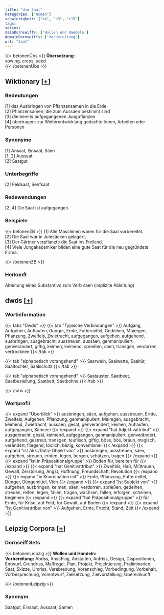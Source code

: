```yaml
---
title: "die Saat"
kategorien: ["Nomen"]
schwierigkeit: ["k4", "h3", "r15"]
tags:
series:
mainDornseiffs: ['Wollen und Handeln']
domainDornseiffs: ['Vorbereitung']
url: "Saat"
---
```


{{< betonenÜbs >}}
**Übersetzung:**  
sowing, crops, seed  
{{< /betonenÜbs >}}

## Wiktionary [[+](https://de.wiktionary.org/wiki/Saat)]

### Bedeutungen
[1] das Ausbringen von Pflanzensamen in die Erde  
[2] Pflanzensamen, die zum Aussäen bestimmt sind  
[3] die bereits aufgegangenen Jungpflanzen  
[4] übertragen: zur Weiterentwicklung gedachte Ideen, Arbeiten oder Personen  

### Synonyme
[1] Ansaat, Einsaat, Säen  
[1, 2] Aussaat  
[2] Saatgut  

### Unterbegriffe
[2] Feldsaat, Senfsaat  

### Redewendungen
[2, 4] Die Saat ist aufgegangen.  

### Beispiele
{{< betonenZB >}}
[1] Alle Maschinen waren für die Saat vorbereitet.  
[2] Die Saat war in Jutesäcken gelagert.  
[3] Der Gärtner verpflanzte die Saat ins Freiland.  
[4] Viele Jungakademiker bilden eine gute Saat für die neu gegründete Firma.  

{{< /betonenZB >}}
### Herkunft
Ableitung eines Substantivs zum Verb säen (implizite Ableitung)  



## dwds [[+](https://www.dwds.de/wb/Saat)]

### Wortinformation
{{< tabs "Dwds" >}}
{{< tab "Typische Verbindungen" >}}
Aufgang, Aufgehen, Auflaufen, Dünger, Ernte, Futtermittel, Gedeihen, Mairegen, Pflanzung, Zweifels, Zwietracht, aufgegangen, aufgehen, aufgehend, ausbringen, ausgebracht, ausstreuen, aussäen, genmanipuliert, genverändert, giftig, keimen, keimend, sprießen, säen, transgen, verdorren, vertrocknen
{{< /tab >}}

{{< tab "alphabetisch vorangehend" >}}
Saarwein, Saalwette, Saaltür, Saaltochter, Saalschutz
{{< /tab >}}

{{< tab "alphabetisch vorangehend" >}}
Saatauster, Saatbeet, Saatbestellung, Saatbett, Saatbohne
{{< /tab >}}

{{< /tabs >}}

### Wortprofil
{{< expand "Überblick" >}} ausbringen, säen, aufgehen, ausstreuen, Ernte, Zweifels, Aufgehen, Pflanzung, genmanipuliert, Mairegen, ausgebracht, keimend, Zwietracht, aussäen, gesät, genverändert, keimen, Auflaufen, aufgegangen, Sämerei {{< /expand >}}
{{< expand "hat Adjektivattribut" >}} ausgebracht, gesät, keimend, aufgegangen, genmanipuliert, genverändert, aufgehend, gestreut, transgen, teuflisch, giftig, böse, bös, braun, magisch, verändert, fliegend, tödlich, blutig, konventionell {{< /expand >}}
{{< expand "ist Akk./Dativ-Objekt von" >}} ausbringen, ausstreuen, säen, aufgehen, streuen, ernten, legen, bergen, schützen, tragen {{< /expand >}}
{{< expand "ist in Präpositionalgruppe" >}} Boden für, bereiten für {{< /expand >}}
{{< expand "hat Genitivattribut" >}} Zweifels, Haß, Mißtrauen, Gewalt, Zerstörung, Angst, Hoffnung, Freundschaft, Revolution {{< /expand >}}
{{< expand "in Koordination mit" >}} Ernte, Pflanzung, Futtermittel, Dünger, Düngemittel, Vieh {{< /expand >}}
{{< expand "ist Subjekt von" >}} aufgehen, ausbringen, keimen, säen, verdorren, sprießen, gedeihen, streuen, reifen, legen, fällen, tragen, wachsen, fallen, erfolgen, scheinen, beginnen {{< /expand >}}
{{< expand "hat Präpositionalgruppe" >}} für Ernte, für Krise, auf Feld, für Gewalt, auf Boden {{< /expand >}}
{{< expand "ist Genitivattribut von" >}} Aufgehen, Ernte, Frucht, Stand, Zeit {{< /expand >}}

## Leipzig Corpora [[+](https://corpora.uni-leipzig.de/en/res?word=Saat&corpusId=deu_newscrawl-public_2018)]

### Dornseiff Sets
{{< betonenLeipzig >}}
**Wollen und Handeln:**  
**Vorbereitung:** Abriss, Anschlag, Anstalten, Aufriss, Design, Dispositionen, Entwurf, Grundriss, Maßregel, Plan, Projekt, Projektierung, Präliminarien, Saat, Skizze, Umriss, Verabredung, Voranschlag, Vorbedingung, Vorbehalt, Vorbesprechung, Vorentwurf, Zielsetzung, Zielvorstellung, Übereinkunft  

{{< /betonenLeipzig >}}

### Synonym
Saatgut, Einsaat, Aussaat, Samen

